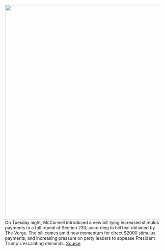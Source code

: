 <img src='https://cdn.vox-cdn.com/thumbor/QJgmR1kZfexhuetXuK2QhvCxa8M=/0x0:4000x2667/1200x800/filters:focal(2179x1103:2819x1743)/cdn.vox-cdn.com/uploads/chorus_image/image/68594393/1230144952.5.jpg' width='700px' /><br/>
On Tuesday night, McConnell introduced a new bill tying increased stimulus payments to a full repeal of Section 230, according to bill text obtained by The Verge. The bill comes amid new momentum for direct $2000 stimulus payments, and increasing pressure on party leaders to appease President Trump's escalating demands.
<a href='https://www.theverge.com/2020/12/29/22204976/section-230-senate-deal-stimulus-talks-checks'> Source <a/>